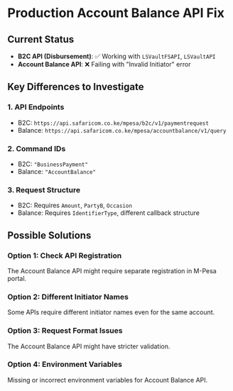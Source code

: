 # Production Account Balance API Fix

## Current Status
- **B2C API (Disbursement)**: ✅ Working with `LSVaultFSAPI`, `LSVaultAPI`
- **Account Balance API**: ❌ Failing with "Invalid Initiator" error

## Key Differences to Investigate

### 1. **API Endpoints**
- B2C: `https://api.safaricom.co.ke/mpesa/b2c/v1/paymentrequest`
- Balance: `https://api.safaricom.co.ke/mpesa/accountbalance/v1/query`

### 2. **Command IDs**
- B2C: `"BusinessPayment"`
- Balance: `"AccountBalance"`

### 3. **Request Structure**
- B2C: Requires `Amount`, `PartyB`, `Occasion`
- Balance: Requires `IdentifierType`, different callback structure

## Possible Solutions

### Option 1: Check API Registration
The Account Balance API might require separate registration in M-Pesa portal.

### Option 2: Different Initiator Names
Some APIs require different initiator names even for the same account.

### Option 3: Request Format Issues
The Account Balance API might have stricter validation.

### Option 4: Environment Variables
Missing or incorrect environment variables for Account Balance API.

